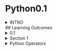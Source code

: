 # Python0.1
<details> 
<summary> INTRO </summary>
- Python is a high-level, general-purpose programming language. Its design philosophy emphasizes code readability with the use of significant indentation.

- Python is dynamically typed and garbage-collected. It supports multiple programming paradigms, including structured (particularly procedural), object-oriented and functional programming. It is often described as a "batteries included" language due to its comprehensive standard library.

- Guido van Rossum began working on Python in the late 1980s as a successor to the ABC programming language and first released it in 1991 as Python 0.9.0.Python 2.0 was released in 2000. Python 3.0, released in 2008, was a major revision not completely backward-compatible with earlier versions. Python 2.7.18, released in 2020, was the last release of Python 2.

- Python consistently ranks as one of the most popular programming languages, and has gained widespread use in the machine learning community.
</details>
## Learning Outcomes
<details>
  <summary>0.1</summary>
  
 a) develop basic computational thinking

b) explain and use data types

c) appreciate the notion of algorithms

d) develop a basic understanding of computer systems- architecture, operating system, and cloud computing

e) explain cyber ethics, cyber safety, and cybercrime

f) understand the value of technology in societies along with consideration of gender and disability issues.

</details>

<details>
  <summary>Section 1</summary>
  
 a) apply the concept of function.

b) explain and use the concept of file handling.

c) use basic data structure: Stacks

d) explain basics of computer networks.

e) use Database concepts, SQL along with connectivity between Python and SQL.
</details>
<details>
  <summary>Python Operators</summary>
   In Python programming, Operators in general are used to perform operations on values and variables. These are standard symbols used for the purpose of logical and arithmetic operations. In this article, we will look into different types of Python operators. 

OPERATORS: These are the special symbols. Eg- + , * , /, etc.
OPERAND: It is the value on which the operator is applied. <br> <br>
Types of Operators in Python :-
<ul>
<li>Arithmetic Operators </li>
<li>Comparison Operators </li>
<li>Logical Operators </li>
<li>Bitwise Operators </li>
<li>Assignment Operators </li>
<li>Identity Operators and Membership Operators </li>
</ul>
  </details>